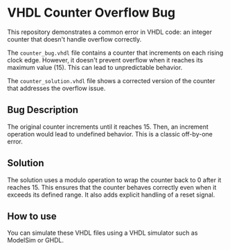 # VHDL Counter Overflow Bug
This repository demonstrates a common error in VHDL code: an integer counter that doesn't handle overflow correctly.

The `counter_bug.vhdl` file contains a counter that increments on each rising clock edge. However, it doesn't prevent overflow when it reaches its maximum value (15). This can lead to unpredictable behavior.

The `counter_solution.vhdl` file shows a corrected version of the counter that addresses the overflow issue.

## Bug Description
The original counter increments until it reaches 15.  Then, an increment operation would lead to undefined behavior.  This is a classic off-by-one error.

## Solution
The solution uses a modulo operation to wrap the counter back to 0 after it reaches 15. This ensures that the counter behaves correctly even when it exceeds its defined range.  It also adds explicit handling of a reset signal.

## How to use
You can simulate these VHDL files using a VHDL simulator such as ModelSim or GHDL.